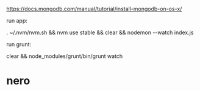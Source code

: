 https://docs.mongodb.com/manual/tutorial/install-mongodb-on-os-x/

run app:

 . ~/.nvm/nvm.sh && nvm use stable && clear && nodemon --watch index.js

run grunt:

 clear && node_modules/grunt/bin/grunt watch
# nero
